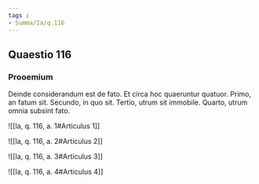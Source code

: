 ```yaml
---
tags : 
- Summa/Ia/q.116
---
```


## Quaestio 116

### Prooemium

Deinde considerandum est de fato. Et circa hoc quaeruntur quatuor. Primo, an fatum sit. Secundo, in quo sit. Tertio, utrum sit immobile. Quarto, utrum omnia subsint fato.

![[Ia, q. 116, a. 1#Articulus 1]]

![[Ia, q. 116, a. 2#Articulus 2]]

![[Ia, q. 116, a. 3#Articulus 3]]

![[Ia, q. 116, a. 4#Articulus 4]]

